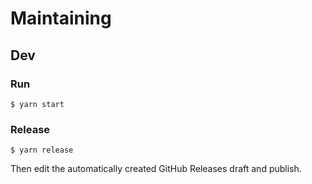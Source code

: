 # Maintaining

## Dev

### Run

```
$ yarn start
```

### Release

```
$ yarn release
```

Then edit the automatically created GitHub Releases draft and publish.
